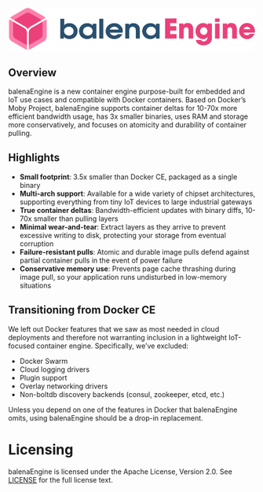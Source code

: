 ![Balena engine](https://raw.githubusercontent.com/dimitrisnl/balena-engine/update-readme/balena-engine.png)

## Overview

balenaEngine is a new container engine purpose-built for embedded and IoT use cases
and compatible with Docker containers. Based on Docker’s Moby Project, balenaEngine
supports container deltas for 10-70x more efficient bandwidth usage, has 3x
smaller binaries, uses RAM and storage more conservatively, and focuses on
atomicity and durability of container pulling.

## Highlights

- **Small footprint**: 3.5x smaller than Docker CE, packaged as a single binary
- **Multi-arch support**: Available for a wide variety of chipset architectures, supporting everything from tiny IoT devices to large industrial gateways
- **True container deltas**: Bandwidth-efficient updates with binary diffs, 10-70x smaller than pulling layers
- **Minimal wear-and-tear**: Extract layers as they arrive to prevent excessive writing to disk, protecting your storage from eventual corruption
- **Failure-resistant pulls**: Atomic and durable image pulls defend against partial container pulls in the event of power failure
- **Conservative memory use**: Prevents page cache thrashing during image pull, so your application runs undisturbed in low-memory situations

## Transitioning from Docker CE

We left out Docker features that we saw as most needed in cloud deployments and
therefore not warranting inclusion in a lightweight IoT-focused container
engine. Specifically, we’ve excluded:

- Docker Swarm
- Cloud logging drivers
- Plugin support
- Overlay networking drivers
- Non-boltdb discovery backends (consul, zookeeper, etcd, etc.)

Unless you depend on one of the features in Docker that balenaEngine omits, using
balenaEngine should be a drop-in replacement.

Licensing
=========
balenaEngine is licensed under the Apache License, Version 2.0. See
[LICENSE](https://github.com/balena-os/balena-engine/blob/master/LICENSE) for the full
license text.
